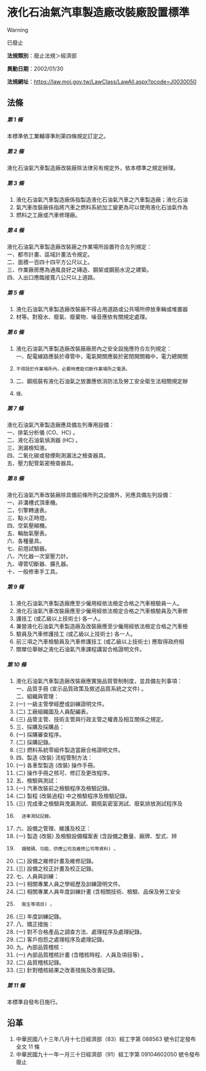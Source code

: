 # 液化石油氣汽車製造廠改裝廠設置標準
> [!WARNING]
> 已廢止

**法規類別**：廢止法規＞經濟部

**異動日期**：2002/01/30  

**法規網址**：https://law.moj.gov.tw/LawClass/LawAll.aspx?pcode=J0030050



## 法條
##### 第 1 條
本標準依工業輔導準則第四條規定訂定之。

##### 第 2 條
液化石油氣汽車製造廠改裝廠除法律另有規定外，依本標準之規定辦理。

##### 第 3 條
1. 液化石油氣汽車製造廠係指製造液化石油氣汽車之汽車製造廠；液化石油
1. 氣汽車改裝廠係指將汽車之燃料系統加工變更為可以使用液化石油氣作為
1. 燃料之工廠或汽車修理廠。

##### 第 4 條
液化石油氣汽車製造廠改裝廠之作業場所設置符合左列規定：  
一、都市計畫、區域計畫法令規定。  
二、面積一百四十四平方公尺以上。  
三、作業廠房應為通風良好之磚造、鋼架或鋼筋水泥之建築。  
四、入出口應臨接寬八公尺以上道路。

##### 第 5 條
1. 液化石油氣汽車製造廠改裝廠不得占用道路或公共場所停放車輛或堆置器
1. 材等。對廢水、廢氣、廢棄物、噪音應依有關規定處理。

##### 第 6 條
1. 液化石油氣汽車製造廠改裝廠廠房內之安全設施應符合左列規定：  
一、配電線路應裝於導管中，電氣開關應裝於密閉開關箱中，電力總開關
1.     不得設於作業場所內，必要時應能切斷作業場所之電源。
1. 二、鋼瓶裝有液化石油氣之放置應依消防法及勞工安全衛生法相關規定辦
1.     理。

##### 第 7 條
液化石油氣汽車製造廠應具備左列專用設備：  
一、排氣分析儀 (CO、HC) 。  
二、液化石油氣偵測器 (HC) 。  
三、測漏檢知液。  
四、二氧化碳或發煙劑測漏法之檢查器具。  
五、壓力配管氣密檢查器具。

##### 第 8 條
液化石油氣汽車改裝廠除具備前條所列之設備外，另應具備左列設備：  
一、非溝槽式頂車機。  
二、引擎轉速表。  
三、點火正時燈。  
四、空氣壓縮機。  
五、輪胎氣壓表。  
六、各種量具。  
七、前燈試驗器。  
八、汽化器一次室壓力計。  
九、導管切斷器、擴孔器。  
十、一般修車手工具。

##### 第 9 條
1. 液化石油氣汽車製造廠應至少僱用經依法檢定合格之汽車檢驗員一人。
1. 液化石油氣汽車改裝廠應至少僱用經依法檢定合格之汽車檢驗員及汽車修
1. 護技工 (或乙級以上技術士) 各一人。
1. 兼營液化石油氣汽車製造廠及改裝廠應至少僱用經依法檢定合格之汽車檢
1. 驗員及汽車修護技工 (或乙級以上技術士) 各一人。
1. 前三項之汽車檢驗員及汽車修護技工 (或乙級以上技術士) 應取得政府相
1. 關單位舉辦之液化石油氣汽車課程講習合格證明文件。

##### 第 10 條
1. 液化石油氣汽車製造廠改裝廠應實施品質管制制度，並具備左列事項：  
一、品質手冊 (宣示品質政策及敘述品質系統之文件) 。  
二、組織與管理：
1.  (一) 一級主管學經歷或訓練證明文件。
1.  (二) 工廠組織圖及人員配編表。
1.  (三) 品管主管、技術主管與行政主管之權責及相互關係之規定。
1. 三、採購及採購品：
1.  (一) 採購審查程序。
1.  (二) 採購記錄。
1.  (三) 燃料系統零組件製造當廠合格證明文件。
1. 四、製造 (改裝) 流程管制方法：
1.  (一) 各車型製造 (改裝) 操作手冊。
1.  (二) 操作手冊之核可、修訂及更改程序。
1. 五、檢驗與測試：
1.  (一) 汽車改裝前之檢驗程序及檢驗記錄。
1.  (二) 製程 (改裝過程) 中之檢驗程序及檢驗記錄。
1.  (三) 完成車之檢驗與洩漏測試、鋼瓶氣密室測試、廢氣排放測試程序及
1.       逐車測試記錄。
1. 六、設備之管理、維護及校正：
1.  (一) 製造 (改裝) 及檢驗設備檔案表 (含設備之數量、廠牌、型式、辨
1.       識號碼、功能、供應公司及維修公司等資料) 。
1.  (二) 設備之維修計畫及維修記錄。
1.  (三) 設備之校正計畫及校正記錄。
1. 七、人員與訓練：
1.  (一) 相關專業人員之學經歷及訓練證明文件。
1.  (二) 相關專業人員年度訓練計畫 (含相關技術、檢驗、品保及勞工安全
1.       衛生等項目) 。
1.  (三) 年度訓練記錄。
1. 八、矯正措施：
1.  (一) 對不合格產品之調查方法、處理程序及處理紀錄。
1.  (二) 客戶抱怨之處理程序及處理記錄。
1. 九、內部品質稽核：
1.  (一) 內部品質稽核計畫 (含稽核時程、人員及項目等) 。
1.  (二) 品質稽核記錄。
1.  (三) 針對稽核結果之改善措施及改善記錄。

##### 第 11 條
本標準自發布日施行。

## 沿革
1. 中華民國八十三年八月十七日經濟部（83）經工字第 088563 號令訂定發布全文 11 條
1. 中華民國九十一年一月三十日經濟部（91）經工字第 09104602050  號令發布廢止
